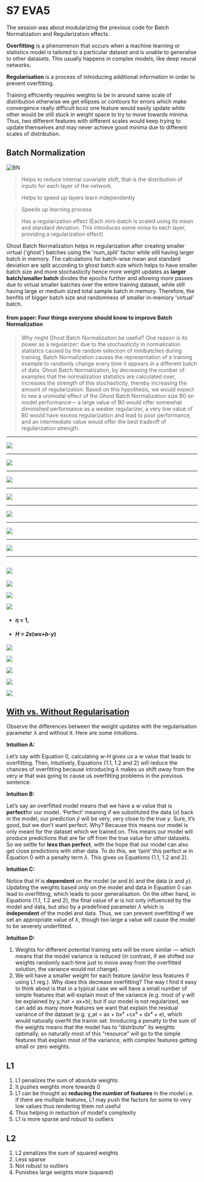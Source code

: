 # S7 EVA5

The session was about modularizing the previous code for Batch Normalization and Regularization effects. 

**Overfitting** is a phenomenon that occurs when a machine learning or statistics model is tailored to a particular dataset and is unable to generalise to other datasets. This usually happens in complex models, like deep neural networks.

**Regularisation** is a process of introducing additional information in order to prevent overfitting. 

Training efficiently requires weights to be in around same scale of distribution otherwise we get ellipses or contours for errors which make convergence really difficult bcoz one feature would easily update while other would be still stuck in weight space to try to move towards minima. Thus, two different features with different scales would keep trying to update themselves and may never achieve good minima due to different scales of distribution.

## Batch Normalization

![BN](https://kharshit.github.io/img/batch_normalization.png)

> Helps to reduce internal covariate shift, that is the distribution of inputs for each layer of the network.

> Helps to speed up layers learn independently

> Speeds up learning process

> Has a regularization effect (Each mini-batch is scaled using its mean and standard deviation. This introduces some noise to each layer, providing a regularization effect)


Ghost Batch Normalization helps in regularization after creating smaller virtual ('ghost') batches using the 'num_split' factor while still having larger batch in memory. The calculations for batch-wise mean and standard deviation are split according to ghost batch size which helps to have smaller batch size and more stochasticity hence more weight updates as **larger batch/smaller batch** divides the epochs further and allowing more passes due to virtual smaller batches over the entire training dataset, while still having large or medium sized total sample batch in memory. Therefore, the benfits of bigger batch size and randomness of smaller in-memory 'virtual' batch.


#### from paper: Four things everyone should know to improve Batch Normalization

> Why might Ghost Batch Normalization be useful? One reason is its power as a regularizer: due to
the stochasticity in normalization statistics caused by the random selection of minibatches during
training, Batch Normalization causes the representation of a training example to randomly change
every time it appears in a different batch of data. Ghost Batch Normalization, by decreasing the
number of examples that the normalization statistics are calculated over, increases the strength of this
stochasticity, thereby increasing the amount of regularization. Based on this hypothesis, we would
expect to see a unimodal effect of the Ghost Batch Normalization size B0 on model performance—
a large value of B0 would offer somewhat diminished performance as a weaker regularizer, a very
low value of B0 would have excess regularization and lead to poor performance, and an intermediate
value would offer the best tradeoff of regularization strength.


-----------
![](S7_Test_loss_change.png)

----------
![](S7_Test_loss_accuracy.png)

----------
![](S7_Train_loss_change.png)

-------------
![](S7_gbn_mis.PNG)

-------------
![](S7_l1_l2_bn_mis.PNG)

--------------
![](S7_l1_bn_mis.PNG)

-------------
![](S7_l2_bn_mis.PNG)

------------------
![](S7_l1_l2_gbn_mis.PNG)
-----------------------------------


![](https://miro.medium.com/max/1328/1*l6E7S7S36mPPwZ2yMlU_og@2x.png)



![](https://miro.medium.com/max/1400/1*hC68XigZjhYVCEJbwuVZrQ@2x.png)







![](https://miro.medium.com/max/1400/1*bV49pcaBBMW79adaN5gp_w@2x.png)





- #### *η* = 1,

- #### *H = 2x*(*wx+b-y*)

  

![](https://miro.medium.com/max/976/1*k9fevtlt4GIrkIao9fli1g@2x.png)



![](https://miro.medium.com/max/1400/1*cX7OClIl2O-ZLTVqfB47-A@2x.png)



![](https://miro.medium.com/max/1400/1*pU47ApyQYzt5Yj_jTpVNFw@2x.png)



![](https://miro.medium.com/max/1400/1*abHVX1SUuzdiAWcpDq4TzA@2x.png)





![](https://miro.medium.com/max/1400/1*5etBmH3PZk7dR0e_H3zA8g@2x.png)





## [With vs. Without Regularisation](https://towardsdatascience.com/intuitions-on-l1-and-l2-regularisation-235f2db4c261) 

Observe the differences between the weight updates with the regularisation parameter *λ* and without it. Here are some intuitions.

**Intuition A:**

Let’s say with Equation 0, calculating *w-H* gives us a *w* value that leads to overfitting. Then, intuitively, Equations {1.1, 1.2 and 2} will reduce the chances of overfitting because introducing *λ* makes us shift *away* from the very *w* that was going to cause us overfitting problems in the previous sentence.

**Intuition B:**

Let’s say an overfitted model means that we have a *w* value that is **perfect**for our model. ‘Perfect’ meaning if we substituted the data (*x*) back in the model, our prediction *ŷ* will be very, very close to the true *y*. Sure, it’s good, but we don’t want perfect. Why? Because this means our model is only meant for the dataset which we trained on. This means our model will produce predictions that are far off from the true value for *other* datasets. So we settle for **less than perfect**, with the hope that our model can also get close predictions with other data. To do this, we ‘taint’ this perfect *w* in Equation 0 with a penalty term *λ.* This gives us Equations {1.1, 1.2 and 2}.

**Intuition C:**

Notice that *H*  is **dependent** on the model (*w* and *b*) and the data (*x* and *y*). Updating the weights based *only* on the model and data in Equation 0 can lead to overfitting, which leads to poor generalisation. On the other hand, in Equations {1.1, 1.2 and 2}, the final value of *w* is not only influenced by the model and data, but *also* by a predefined parameter *λ* which is **independent** of the model and data. Thus, we can prevent overfitting if we set an appropriate value of *λ*, though too large a value will cause the model to be severely underfitted.

**Intuition D:**

1. Weights for different potential training sets will be more similar — which means that the model variance is reduced (in contrast, if we shifted our weights randomly each time just to move away from the overfitted solution, the variance would not change).
2. We will have a smaller weight for each feature (and/or less features if using L1 reg.). Why does this decrease overfitting? The way I find it easy to think about is that in a typical case we will have a small number of simple features that will explain most of the variance (e.g. most of y will be explained by y_hat = ax+b); but if our model is not regularized, we can add as many more features we want that explain the residual variance of the dataset (e.g. y_at = ax + bx² +cx³ + dx⁴ + e), which would naturally overfit the trainin set. Inroducing a penalty to the sum of the weights means that the model has to “distribute” its weights optimally, so naturally most of this “resource” will go to the simple features that explain most of the variance, with complex features getting small or zero weights.





## L1

1. L1 penalizes the sum of absolute weights
2. It pushes weights more towards 0
3. L1 can be thought as **reducing the number of features** in the model i.e. if there are multiple features, L1 may push the factors for some to very low values thus rendering them not useful
4. Thus helping in reduction of model's complexity
5. L1 is more sparse and robust to outliers



## L2

1. L2 penalizes the sum of squared weights
2. Less sparse
3. Not robust to outliers
4. Punishes large weights more (squared)
